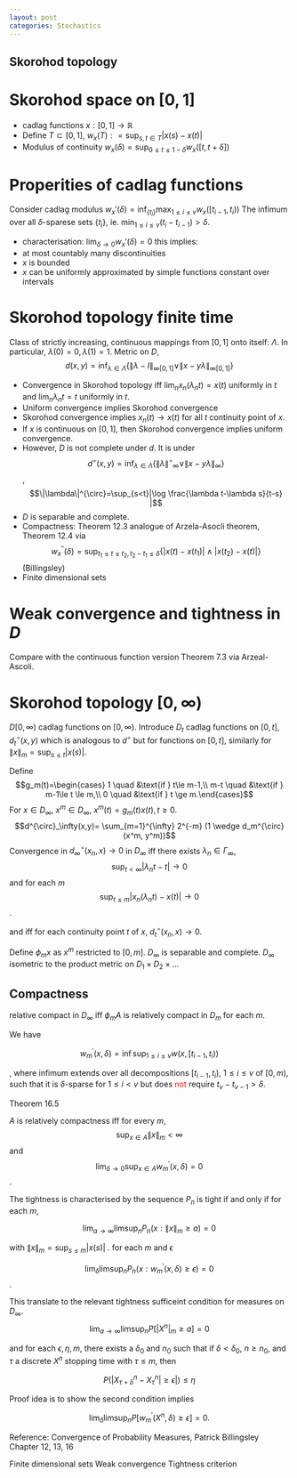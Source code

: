```yaml
---
layout: post
categories: Stochastics
---
```


## Skorohod topology

# Skorohod space on $[0,1]$
* cadlag functions $x: [0,1] \to \mathbb{R}$
* Define
$T\subset [0,1]$,
$w_x(T): = \sup_{s,t \in T} |x(s)-x(t)|$
* Modulus of continuity $w_x(\delta)= \sup_{0\le t \le 1-\delta}w_x([t,t+\delta])$

# Properities of cadlag functions
Consider cadlag modulus
$w_x'(\delta)= \inf_{\{t_i\}} \max_{1\le i \le v}w_x([t_{i-1},t_i))$
The infimum over all $\delta$-sparese sets $\{t_i\}$, ie. $\min_{1\le i \le v} (t_i -t_{i-1}) > \delta$.
* characterisation: $\lim_{\delta \to 0}w_x'(\delta)=0$ this implies:
* at most countably many discontinuities
* $x$ is bounded
* $x$ can be uniformly approximated by simple functions constant over intervals



# Skorohod topology finite time
Class of strictly increasing, continuous mappings from $[0,1]$ onto itself: $\Lambda$. In particular, $\lambda(0)=0, \lambda(1)=1$.
Metric on $D$, $$d(x,y)= \inf_{\lambda \in \Lambda} \{ \|\lambda -I \|_{\infty[0,1]} \vee \| x - y\lambda\|_{\infty [0,1]} \}$$
* Convergence in Skorohod topology iff $\lim_n x_n(\lambda_n t)= x(t)$ uniformly in $t$ and $\lim_n \lambda_n t =t$ uniformly in $t$.
* Uniform convergence implies Skorohod convergence
* Skorohod convergence implies $x_n(t) \to x(t)$ for all $t$ continuity point of $x$.
*  If $x$ is continuous on $[0,1]$, then Skorohod convergence implies uniform convergence.
*  However, $D$ is not complete under $d$. It is under
  $$d^{\circ}(x,y)=\inf_{\lambda\in\Lambda} \{ \| \lambda {\|^{\circ}}_{\infty} \vee \| x- y\lambda\|_{\infty} \}$$,
$$\|\lambda\|^{\circ}=\sup_{s<t}|\log \frac{\lambda t-\lambda s}{t-s} |$$
* $D$ is separable and complete.
* Compactness: Theorem 12.3 analogue of Arzela-Asocli theorem, Theorem 12.4 via
  $${w}^{''}_x(\delta)=\sup_{t_1 \le t \le t_2, t_2 -t_1 \le \delta} \{|x(t)-x(t_1)| \wedge |x(t_2)-x(t)|\}$$
  (Billingsley) 
* Finite dimensional sets

# Weak convergence and tightness in $D$
Compare with the continuous function version Theorem 7.3 via Arzeal-Ascoli.


# Skorohod topology $[0,\infty)$ 
$D[0,\infty)$ cadlag functions on $[0,\infty)$. 
Introduce $D_t$ cadlag functions on $[0,t]$, 
$d_t^{\circ}(x,y)$ which is analogous to $d^{\circ}$ but for functions on $[0,t]$, similarly for $\|x \|_m=\sup_{s\le t}|x(s)|$.

Define 
$$g_m(t)=\begin{cases} 1 \quad &\text{if } t\le m-1,\\
                        m-t \quad &\text{if } m-1\le t \le m,\\
                        0 \quad &\text{if } t \ge m.\end{cases}$$
For $x\in D_\infty$, $x^m\in D_\infty$, $x^m(t)=g_m(t)x(t), t\ge 0.$
$$d^{\circ}_\infty(x,y)= \sum_{m=1}^{\infty} 2^{-m} (1 \wedge d_m^{\circ}(x^m, y^m))$$
Convergence in $d_\infty^{\circ}(x_n,x) \to 0$ in $D_{\infty}$ iff there exists $\lambda_n \in \Gamma_\infty$,
$$\sup_{t<\infty}|\lambda_n t -t| \to 0$$ and for each $m$ 
$$\sup_{t\le m}|x_n(\lambda_n t)- x(t)|\to 0$$.

and iff for each continuity point $t$ of $x$, $d_t^{\circ}(x_n,x)\to 0$.

Define $\phi_m x$ as $x^m$ restricted to $[0,m]$. $D_{\infty}$ is separable and complete. $D_{\infty}$ isometric to the product metric on $D_1 \times D_2 \times ...$ 

## Compactness
relative compact in $D_{\infty}$ iff $\phi_m A$ is relatively compact in $D_m$ for each $m$. 

We have 

$$w^{'}_{m}(x,\delta)=\inf \sup_{1 \le i \le v} w(x, [t_{i-1},t_i))$$ 

, where infimum extends over all decompositions 
$[t_{i-1},t_i)$, $1\le i \le v$ 
of $[0,m)$, 
such that it is $\delta$-sparse for 
$1\le i < v$ but does <span style="color:red">not</span> require $t_v - t_{v-1}>\delta$.

Theorem 16.5 

$A$ is relatively compactness iff  for every $m$, 
$$\sup_{x \in A} \| x \|_{m} < \infty$$ 
and 
$$\lim_{\delta \to 0} \sup_{x \in A} w^{'}_m (x, \delta) = 0$$.

The tightness is characterised by the sequence ${P_n}$ is tight if and only if 
for each $m$, 

$$\lim_{a\to\infty} \limsup_{n} P_n (x: \| x\|_m \ge a) = 0$$

with
$\|x\|_{m} = \sup_{s\le m} |x(s)|$
.
for each $m$ and $\epsilon$

$$\lim_{\delta} \limsup_{n} P_n(x: w^{'}_m(x,\delta)\ge \epsilon)=0$$.



This translate to the relevant tightness sufficeint condition for measures on $D_\infty$.
$$\lim_{a \to \infty}\limsup_n P[|X^n|_m \ge a]=0$$

and for each $\epsilon, \eta,m$, there exists a $\delta_0$ and $n_0$ such that if $\delta<\delta_0$, $n\ge n_0$, and $\tau$ a discrete $X^n$ stopping time with $\tau\le m$, then 

$$P(|X^n_{\tau+\delta} - X^n_\tau| \ge \epsilon |)\le \eta$$

Proof idea is to show the second condition implies 

$$\lim_{\delta}\limsup_n P[w^{'}_m (X^n,\delta)\ge \epsilon]=0.$$

Reference: Convergence of Probability Measures, Patrick Billingsley Chapter 12, 13, 16


Finite dimensional sets
Weak convergence
Tightness criterion
